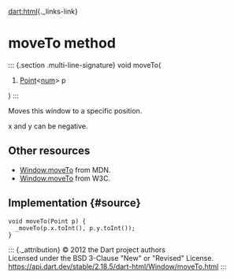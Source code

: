 [dart:html](../../dart-html/dart-html-library){._links-link}

moveTo method
=============

::: {.section .multi-line-signature}
void moveTo(

1.  [Point](../../dart-math/point-class)\<[num](../../dart-core/num-class)\>
    p

)
:::

Moves this window to a specific position.

x and y can be negative.

Other resources
---------------

-   [Window.moveTo](https://developer.mozilla.org/en-US/docs/Web/API/Window.moveTo)
    from MDN.
-   [Window.moveTo](http://dev.w3.org/csswg/cssom-view/#dom-window-moveto)
    from W3C.

Implementation {#source}
--------------

``` {.language-dart data-language="dart"}
void moveTo(Point p) {
  _moveTo(p.x.toInt(), p.y.toInt());
}
```

::: {._attribution}
© 2012 the Dart project authors\
Licensed under the BSD 3-Clause \"New\" or \"Revised\" License.\
<https://api.dart.dev/stable/2.18.5/dart-html/Window/moveTo.html>
:::

